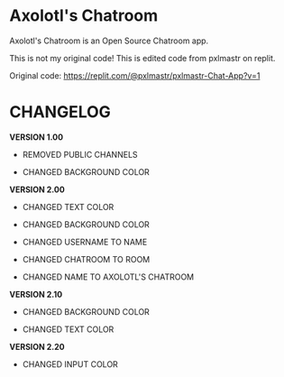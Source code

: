 # Axolotl's Chatroom
 Axolotl's Chatroom is an Open Source Chatroom app.





This is not my original code! This is edited code from pxlmastr on replit.

Original code: https://replit.com/@pxlmastr/pxlmastr-Chat-App?v=1





# **CHANGELOG**
**VERSION 1.00**
- REMOVED PUBLIC CHANNELS

- CHANGED BACKGROUND COLOR

**VERSION 2.00**

- CHANGED TEXT COLOR

- CHANGED BACKGROUND COLOR

- CHANGED USERNAME TO NAME

- CHANGED CHATROOM TO ROOM

- CHANGED NAME TO AXOLOTL'S CHATROOM

**VERSION 2.10**
- CHANGED BACKGROUND COLOR

- CHANGED TEXT COLOR

**VERSION 2.20**
- CHANGED INPUT COLOR


